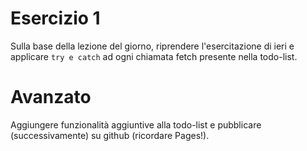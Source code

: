 # Esercizio 1

Sulla base della lezione del giorno, riprendere l'esercitazione di ieri e applicare `try e catch` ad ogni chiamata fetch presente nella todo-list.

# Avanzato

Aggiungere funzionalità aggiuntive alla todo-list e pubblicare (successivamente) su github (ricordare Pages!).
